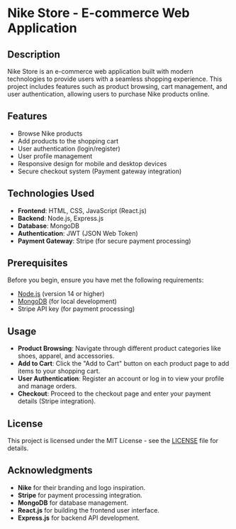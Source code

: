 # Nike Store - E-commerce Web Application

## Description
Nike Store is an e-commerce web application built with modern technologies to provide users with a seamless shopping experience. This project includes features such as product browsing, cart management, and user authentication, allowing users to purchase Nike products online.

## Features
- Browse Nike products
- Add products to the shopping cart
- User authentication (login/register)
- User profile management
- Responsive design for mobile and desktop devices
- Secure checkout system (Payment gateway integration)

## Technologies Used
- **Frontend**: HTML, CSS, JavaScript (React.js)
- **Backend**: Node.js, Express.js
- **Database**: MongoDB
- **Authentication**: JWT (JSON Web Token)
- **Payment Gateway**: Stripe (for secure payment processing)

## Prerequisites
Before you begin, ensure you have met the following requirements:
- [Node.js](https://nodejs.org/en/) (version 14 or higher)
- [MongoDB](https://www.mongodb.com/) (for local development)
- Stripe API key (for payment processing)


## Usage
- **Product Browsing**: Navigate through different product categories like shoes, apparel, and accessories.
- **Add to Cart**: Click the "Add to Cart" button on each product page to add items to your shopping cart.
- **User Authentication**: Register an account or log in to view your profile and manage orders.
- **Checkout**: Proceed to the checkout page and enter your payment details (Stripe integration).


## License
This project is licensed under the MIT License - see the [LICENSE](LICENSE) file for details.

## Acknowledgments
- **Nike** for their branding and logo inspiration.
- **Stripe** for payment processing integration.
- **MongoDB** for database management.
- **React.js** for building the frontend user interface.
- **Express.js** for backend API development.

